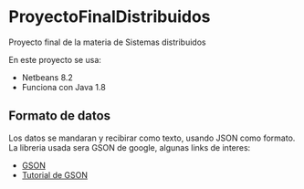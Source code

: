 # ProyectoFinalDistribuidos
Proyecto final de la materia de Sistemas distribuidos

En este proyecto se usa:
* Netbeans 8.2
* Funciona con Java 1.8 

## Formato de datos
Los datos se mandaran y recibirar como texto, usando JSON como formato.
La libreria usada sera GSON de google, algunas links de interes:

* [GSON](https://github.com/google/gson)
* [Tutorial de GSON](http://www.studytrails.com/java/json/java-google-json-introduction/)